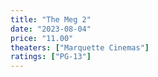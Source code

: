```yaml
---
title: "The Meg 2"
date: "2023-08-04"
price: "11.00"
theaters: ["Marquette Cinemas"]
ratings: ["PG-13"]
---
```

